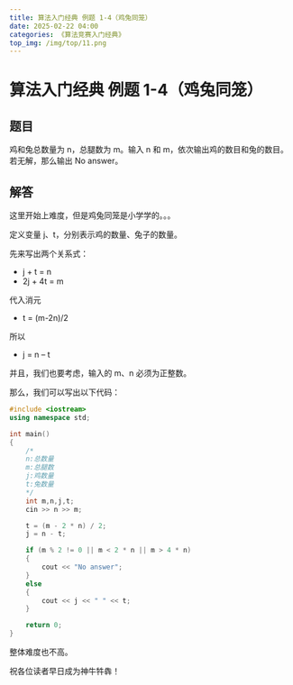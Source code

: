 ```yaml
---
title: 算法入门经典 例题 1-4（鸡兔同笼）
date: 2025-02-22 04:00
categories: 《算法竞赛入门经典》
top_img: /img/top/11.png
---
```


# 算法入门经典 例题 1-4（鸡兔同笼）


## 题目

鸡和兔总数量为 n，总腿数为 m。输入 n 和 m，依次输出鸡的数目和兔的数目。若无解，那么输出 No answer。

## 解答

这里开始上难度，但是鸡兔同笼是小学学的。。。

定义变量 j、t，分别表示鸡的数量、兔子的数量。

先来写出两个关系式：

* j + t = n
* 2j + 4t = m

代入消元

* t = (m-2n)/2

所以

* j = n – t

并且，我们也要考虑，输入的 m、n 必须为正整数。

那么，我们可以写出以下代码：

```c++
#include <iostream>
using namespace std;

int main()
{
    /*
    n:总数量
    m:总腿数
    j:鸡数量
    t:兔数量
    */
    int m,n,j,t;
    cin >> n >> m;

    t = (m - 2 * n) / 2;
    j = n - t;

    if (m % 2 != 0 || m < 2 * n || m > 4 * n)
    {
        cout << "No answer";
    }
    else
    {
        cout << j << " " << t;
    }

    return 0;
}
```

整体难度也不高。

祝各位读者早日成为神牛牪犇！
